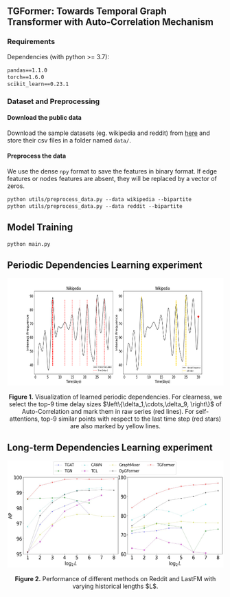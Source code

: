 ## TGFormer: Towards Temporal Graph Transformer with Auto-Correlation Mechanism

### Requirements

Dependencies (with python >= 3.7):

```{bash}
pandas==1.1.0
torch==1.6.0
scikit_learn==0.23.1
```

### Dataset and Preprocessing

#### Download the public data
Download the sample datasets (eg. wikipedia and reddit) from
[here](http://snap.stanford.edu/jodie/) and store their csv files in a folder named
```data/```.

#### Preprocess the data
We use the dense `npy` format to save the features in binary format. If edge features or nodes 
features are absent, they will be replaced by a vector of zeros. 
```{bash}
python utils/preprocess_data.py --data wikipedia --bipartite
python utils/preprocess_data.py --data reddit --bipartite
```

## Model Training
```shell
python main.py

```

## Periodic Dependencies Learning experiment
<p align="center">
<img src=".\pdf\Periodic_Dependencies.png" height = "250" alt="" align=center />
<br><br>
<b>Figure 1.</b> Visualization of learned periodic dependencies. For clearness, we select the top-9 time delay sizes $\left\{\delta_1,\cdots,\delta_9, \right\}$ of Auto-Correlation and mark them in raw series (red lines). For self-attentions, top-9 similar points with respect to the last time step (red stars) are also marked by yellow lines.
</p>

## Long-term Dependencies Learning experiment
<p align="center">
<img src=".\pdf\Long-term_Dependencies.jpg" height = "250" alt="" align=center />
<br><br>
<b>Figure 2.</b> Performance of different methods on Reddit and LastFM with varying historical lengths $L$.
</p>
